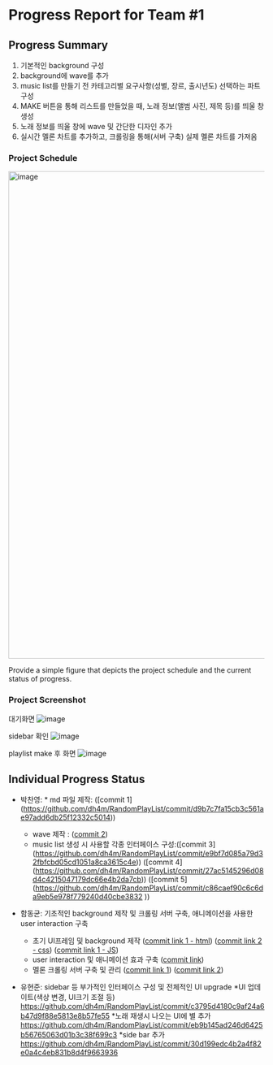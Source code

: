 # Progress Report for Team #1

## Progress Summary 
1. 기본적인 background 구성
2. background에 wave를 추가
3. music list를 만들기 전 카테고리별 요구사항(성별, 장르, 출시년도) 선택하는 파트 구성
4. MAKE 버튼을 통해 리스트를 만들었을 때, 노래 정보(앨범 사진, 제목 등)를 띄울 창 생성
5. 노래 정보를 띄울 창에 wave 및 간단한 디자인 추가
6. 실시간 멜론 차트를 추가하고, 크롤링을 통해(서버 구축) 실제 멜론 차트를 가져옴

### Project Schedule
<img width="960" alt="image" src="https://github.com/dh4m/RandomPlayList/assets/71581953/bba3962d-dc9c-437f-997c-b6fba9e79d20">

Provide a simple figure that depicts the project schedule and the 
current status of progress.

### Project Screenshot
대기화면
![image](https://github.com/dh4m/RandomPlayList/assets/118319100/c6fbef8b-a701-40e6-a2a4-a2290b0c2b60)

sidebar 확인
![image](https://github.com/dh4m/RandomPlayList/assets/118319100/76fecfef-3aa3-4b4a-8c5d-eecd21743e14)

playlist make 후 화면
![image](https://github.com/dh4m/RandomPlayList/assets/118319100/800f2926-fc20-4832-8b70-032bfe00963a)


## Individual Progress Status
- 박찬영: * md 파일 제작: ([commit 1] (https://github.com/dh4m/RandomPlayList/commit/d9b7c7fa15cb3c561ae97add6db25f12332c5014))
	*  wave 제작 : ([commit 2](https://github.com/dh4m/RandomPlayList/commit/3494ae4156193856a230328f20dad7082cbf9518))
 	*  music list 생성 시 사용할 각종 인터페이스 구성:([commit 3] (https://github.com/dh4m/RandomPlayList/commit/e9bf7d085a79d32fbfcbd05cd1051a8ca3615c4e))
   	 ([commit 4] (https://github.com/dh4m/RandomPlayList/commit/27ac5145296d08d4c4215047179dc66e4b2da7cb))
  	  ([commit 5] (https://github.com/dh4m/RandomPlayList/commit/c86caef90c6c6da9eb5e978f779240d40cbe3832 ))

- 함동균: 기초적인 background 제작 및 크롤링 서버 구축, 애니메이션을 사용한 user interaction 구축
	* 초기 UI프레임 및 background 제작 ([commit link 1 - html](https://github.com/dh4m/RandomPlayList/commit/f30ae1f0e582758e3584fc77984aa0a22f06781a)) ([commit link 2 - css](https://github.com/dh4m/RandomPlayList/commit/b2ebea1bb76ed4c20893ecaa466248671b307d4a)) ([commit link 1 - JS](https://github.com/dh4m/RandomPlayList/commit/5dc0b567d37d78e6806fe2d2769268ed55dc49cf))
	* user interaction 및 애니메이션 효과 구축 ([commit link](https://github.com/dh4m/RandomPlayList/commit/3494ae4156193856a230328f20dad7082cbf9518))
	* 멜론 크롤링 서버 구축 및 관리 ([commit link 1](https://github.com/dh4m/RandomPlayList/commit/7d6bff9ca787c5c959599fae0ab391795a682cc2)) ([commit link 2](https://github.com/dh4m/RandomPlayList/commit/bde2208da2d58de17ccd5b2a3c761c3b9623ea6a))
- 유현준: sidebar 등 부가적인 인터페이스 구성 및 전체적인 UI upgrade
     *UI 업데이트(색상 변경, UI크기 조절 등)
     https://github.com/dh4m/RandomPlayList/commit/c3795d4180c9af24a6b47d9f88e5813e8b57fe55
     *노래 재생시 나오는 UI에 별 추가
     https://github.com/dh4m/RandomPlayList/commit/eb9b145ad246d6425b56765063d01b3c38f699c3
     *side bar 추가
     https://github.com/dh4m/RandomPlayList/commit/30d199edc4b2a4f82e0a4c4eb831b8d4f9663936
